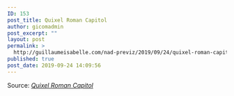 ```yaml
---
ID: 153
post_title: Quixel Roman Capitol
author: gicomadmin
post_excerpt: ""
layout: post
permalink: >
  http://guillaumeisabelle.com/nad-previz/2019/09/24/quixel-roman-capitol/
published: true
post_date: 2019-09-24 14:09:56
---
```

Source: *[Quixel Roman Capitol][1]*

 [1]: https://quixel.com/assets/tjloec2fa
